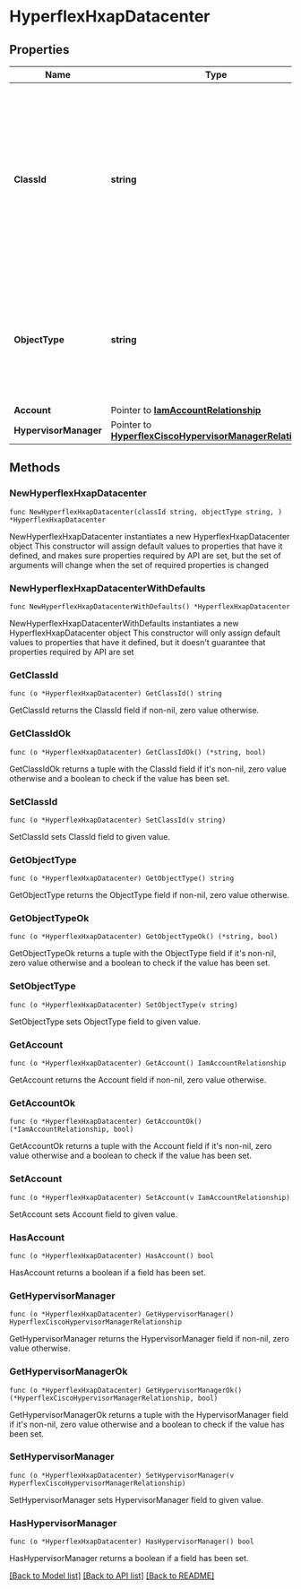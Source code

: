 # HyperflexHxapDatacenter

## Properties

Name | Type | Description | Notes
------------ | ------------- | ------------- | -------------
**ClassId** | **string** | The fully-qualified name of the instantiated, concrete type. This property is used as a discriminator to identify the type of the payload when marshaling and unmarshaling data. | [default to "hyperflex.HxapDatacenter"]
**ObjectType** | **string** | The fully-qualified name of the instantiated, concrete type. The value should be the same as the &#39;ClassId&#39; property. | [default to "hyperflex.HxapDatacenter"]
**Account** | Pointer to [**IamAccountRelationship**](IamAccountRelationship.md) |  | [optional] 
**HypervisorManager** | Pointer to [**HyperflexCiscoHypervisorManagerRelationship**](HyperflexCiscoHypervisorManagerRelationship.md) |  | [optional] 

## Methods

### NewHyperflexHxapDatacenter

`func NewHyperflexHxapDatacenter(classId string, objectType string, ) *HyperflexHxapDatacenter`

NewHyperflexHxapDatacenter instantiates a new HyperflexHxapDatacenter object
This constructor will assign default values to properties that have it defined,
and makes sure properties required by API are set, but the set of arguments
will change when the set of required properties is changed

### NewHyperflexHxapDatacenterWithDefaults

`func NewHyperflexHxapDatacenterWithDefaults() *HyperflexHxapDatacenter`

NewHyperflexHxapDatacenterWithDefaults instantiates a new HyperflexHxapDatacenter object
This constructor will only assign default values to properties that have it defined,
but it doesn't guarantee that properties required by API are set

### GetClassId

`func (o *HyperflexHxapDatacenter) GetClassId() string`

GetClassId returns the ClassId field if non-nil, zero value otherwise.

### GetClassIdOk

`func (o *HyperflexHxapDatacenter) GetClassIdOk() (*string, bool)`

GetClassIdOk returns a tuple with the ClassId field if it's non-nil, zero value otherwise
and a boolean to check if the value has been set.

### SetClassId

`func (o *HyperflexHxapDatacenter) SetClassId(v string)`

SetClassId sets ClassId field to given value.


### GetObjectType

`func (o *HyperflexHxapDatacenter) GetObjectType() string`

GetObjectType returns the ObjectType field if non-nil, zero value otherwise.

### GetObjectTypeOk

`func (o *HyperflexHxapDatacenter) GetObjectTypeOk() (*string, bool)`

GetObjectTypeOk returns a tuple with the ObjectType field if it's non-nil, zero value otherwise
and a boolean to check if the value has been set.

### SetObjectType

`func (o *HyperflexHxapDatacenter) SetObjectType(v string)`

SetObjectType sets ObjectType field to given value.


### GetAccount

`func (o *HyperflexHxapDatacenter) GetAccount() IamAccountRelationship`

GetAccount returns the Account field if non-nil, zero value otherwise.

### GetAccountOk

`func (o *HyperflexHxapDatacenter) GetAccountOk() (*IamAccountRelationship, bool)`

GetAccountOk returns a tuple with the Account field if it's non-nil, zero value otherwise
and a boolean to check if the value has been set.

### SetAccount

`func (o *HyperflexHxapDatacenter) SetAccount(v IamAccountRelationship)`

SetAccount sets Account field to given value.

### HasAccount

`func (o *HyperflexHxapDatacenter) HasAccount() bool`

HasAccount returns a boolean if a field has been set.

### GetHypervisorManager

`func (o *HyperflexHxapDatacenter) GetHypervisorManager() HyperflexCiscoHypervisorManagerRelationship`

GetHypervisorManager returns the HypervisorManager field if non-nil, zero value otherwise.

### GetHypervisorManagerOk

`func (o *HyperflexHxapDatacenter) GetHypervisorManagerOk() (*HyperflexCiscoHypervisorManagerRelationship, bool)`

GetHypervisorManagerOk returns a tuple with the HypervisorManager field if it's non-nil, zero value otherwise
and a boolean to check if the value has been set.

### SetHypervisorManager

`func (o *HyperflexHxapDatacenter) SetHypervisorManager(v HyperflexCiscoHypervisorManagerRelationship)`

SetHypervisorManager sets HypervisorManager field to given value.

### HasHypervisorManager

`func (o *HyperflexHxapDatacenter) HasHypervisorManager() bool`

HasHypervisorManager returns a boolean if a field has been set.


[[Back to Model list]](../README.md#documentation-for-models) [[Back to API list]](../README.md#documentation-for-api-endpoints) [[Back to README]](../README.md)


